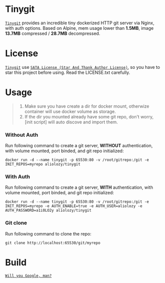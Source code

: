 # Tinygit
[`Tinygit`](https://github.com/AlioLozy/tinygit) provides an incredible tiny dockerized HTTP git server via Nginx, with auth options. Based on Alpine, mem usage lower than **1.5MB**, image **13.7MB** compressed / **28.7MB** decompressed.

# License
[`Tinygit`](https://github.com/AlioLozy/tinygit) use [`SATA License (Star And Thank Author License)`](https://github.com/zTrix/sata-license), so you have to star this project before using. Read the LICENSE.txt carefully.

# Usage
> 1. Make sure you have create a dir for docker mount, otherwize container will use docker volume as storage.
> 2. If the dir you mounted already have some git repo, don't worry, [init script] will auto discove and import them.
### Without Auth
Run following command to create a git server, **WITHOUT** authentication, with volume mounted, port binded, and git repo initialized:

`docker run -d --name tinygit -p 65530:80 -v /root/gitrepo:/git -e INIT_REPOS=myrepo aliolozy/tinygit`

### With Auth
Run following command to create a git server, **WITH** authentication, with volume mounted, port binded, and git repo initialized:

`docker run -d --name tinygit -p 65530:80 -v /root/gitrepo:/git -e INIT_REPOS=myrepo -e AUTH_ENABLE=true -e AUTH_USER=aliolozy -e AUTH_PASSWORD=a1i0LO2y aliolozy/tinygit`

### Git clone
Run following command to clone the repo:

`git clone http://localhost:65530/git/myrepo`

# Build

[`Will you Google, man?`](https://www.google.com/search?q=how+to+build+a+docker+image+with+dockerfile&oq=how+to+build+a+docker+image)
